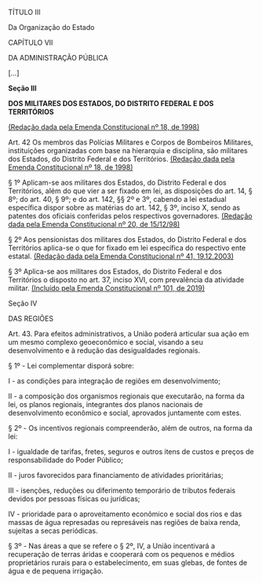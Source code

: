 TÍTULO III

Da Organização do Estado

CAPÍTULO VII

DA ADMINISTRAÇÃO PÚBLICA

[…]

**Seção III**

**DOS MILITARES DOS ESTADOS, DO DISTRITO FEDERAL E DOS TERRITÓRIOS** 

[(Redação dada pela Emenda Constitucional nº 18, de 1998)](http://www.planalto.gov.br/ccivil_03/constituicao/Emendas/Emc/emc18.htm#art2)

Art. 42 Os membros das Polícias Militares e Corpos de Bombeiros Militares, instituições organizadas com base na hierarquia e disciplina, são militares dos Estados, do Distrito Federal e dos Territórios.      [(Redação dada pela Emenda Constitucional nº 18, de 1998)](http://www.planalto.gov.br/ccivil_03/constituicao/Emendas/Emc/emc18.htm#art2)

§ 1º Aplicam-se aos militares dos Estados, do Distrito Federal e dos Territórios, além do que vier a ser fixado em lei, as disposições do art. 14, § 8º; do art. 40, § 9º; e do art. 142, §§ 2º e 3º, cabendo a lei estadual específica dispor sobre as matérias do art. 142, § 3º, inciso X, sendo as patentes dos oficiais conferidas pelos respectivos governadores.    [(Redação dada pela Emenda Constitucional nº 20, de 15/12/98)](http://www.planalto.gov.br/ccivil_03/constituicao/Emendas/Emc/emc20.htm#art42§1)

§ 2º Aos pensionistas dos militares dos Estados, do Distrito Federal e dos Territórios aplica-se o que for fixado em lei específica do respectivo ente estatal.      [(Redação dada pela Emenda Constitucional nº 41, 19.12.2003)](http://www.planalto.gov.br/ccivil_03/constituicao/Emendas/Emc/emc41.htm#art1)

§ 3º Aplica-se aos militares dos Estados, do Distrito Federal e dos Territórios o disposto no art. 37, inciso XVI, com prevalência da atividade militar.       [(Incluído pela Emenda Constitucional nº 101, de 2019)](http://www.planalto.gov.br/ccivil_03/constituicao/Emendas/Emc/emc101.htm#art1)

Seção IV

DAS REGIÕES

Art. 43. Para efeitos administrativos, a União poderá articular sua ação em um mesmo complexo geoeconômico e social, visando a seu desenvolvimento e à redução das desigualdades regionais.

§ 1º - Lei complementar disporá sobre:

I - as condições para integração de regiões em desenvolvimento;

II - a composição dos organismos regionais que executarão, na forma da lei, os planos regionais, integrantes dos planos nacionais de desenvolvimento econômico e social, aprovados juntamente com estes. 

§ 2º - Os incentivos regionais compreenderão, além de outros, na forma da lei:

I - igualdade de tarifas, fretes, seguros e outros itens de custos e preços de responsabilidade do Poder Público;

II - juros favorecidos para financiamento de atividades prioritárias;

III - isenções, reduções ou diferimento temporário de tributos federais devidos por pessoas físicas ou jurídicas;

IV - prioridade para o aproveitamento econômico e social dos rios e das massas de água represadas ou represáveis nas regiões de baixa renda, sujeitas a secas periódicas.

§ 3º - Nas áreas a que se refere o § 2º, IV, a União incentivará a recuperação de terras áridas e cooperará com os pequenos e médios proprietários rurais para o estabelecimento, em suas glebas, de fontes de água e de pequena irrigação.

 